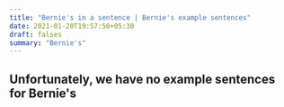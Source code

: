 ```yaml
---
title: "Bernie's in a sentence | Bernie's example sentences"
date: 2021-01-20T19:57:50+05:30
draft: falses
summary: "Bernie's"
---
```

## Unfortunately, we have no example sentences for Bernie's                 
